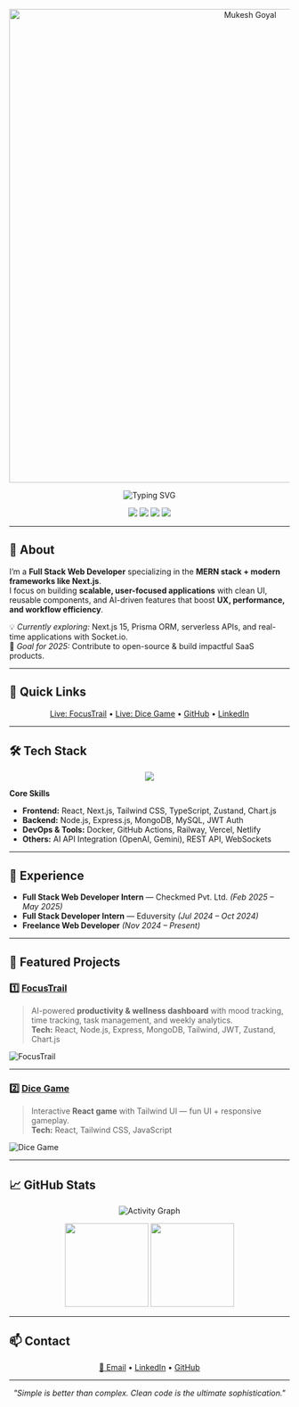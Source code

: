 <!-- Header -->
<p align="center">
  <a href="https://github.com/rushoptimus">
    <img width="850" src="https://capsule-render.vercel.app/api?type=waving&height=160&section=header&text=Mukesh%20Goyal&fontSize=40&fontColor=ffffff&color=0:36BCF7,100:4c00ff" alt="Mukesh Goyal" />
  </a>
</p>

<!-- Typing Animation -->
<p align="center">
  <img src="https://readme-typing-svg.herokuapp.com?size=22&color=36BCF7&center=true&width=750&lines=Hi%2C+I'm+Mukesh+Goyal;Full+Stack+Web+Developer;MERN+%2B+Next.js+Specialist;AI+Feature+Integrator;Passionate+about+Scalable+and+Modern+Apps" alt="Typing SVG" />
</p>

<!-- Navigation Badges -->
<p align="center">
  <a href="#about"><img src="https://img.shields.io/badge/About-6A5ACD?style=for-the-badge" /></a>
  <a href="#tech-stack"><img src="https://img.shields.io/badge/Tech%20Stack-009688?style=for-the-badge" /></a>
  <a href="#projects"><img src="https://img.shields.io/badge/Projects-8A2BE2?style=for-the-badge" /></a>
  <a href="#contact"><img src="https://img.shields.io/badge/Contact-FF4500?style=for-the-badge" /></a>
</p>

---

## 📜 About
I’m a **Full Stack Web Developer** specializing in the **MERN stack + modern frameworks like Next.js**.  
I focus on building **scalable, user-focused applications** with clean UI, reusable components, and AI-driven features that boost **UX, performance, and workflow efficiency**.  

💡 *Currently exploring:* Next.js 15, Prisma ORM, serverless APIs, and real-time applications with Socket.io.  
🚀 *Goal for 2025:* Contribute to open-source & build impactful SaaS products.

---

## 🔗 Quick Links
<p align="center">
  <a href="https://focustrail-frontends.up.railway.app/" target="_blank">Live: FocusTrail</a> •
  <a href="https://dicegameselectandroll.netlify.app/" target="_blank">Live: Dice Game</a> •
  <a href="https://github.com/rushoptimus" target="_blank">GitHub</a> •
  <a href="https://www.linkedin.com/in/mukesh-goyal-0a4a7a206/" target="_blank">LinkedIn</a>
</p>

---

## 🛠 Tech Stack
<p align="center">
  <img src="https://skillicons.dev/icons?i=react,nextjs,tailwind,ts,js,html,css,nodejs,express,mongodb,mysql,php,java,python,cpp,git,github,vscode,postman,netlify,vercel,docker" />
</p>

**Core Skills**  
- **Frontend:** React, Next.js, Tailwind CSS, TypeScript, Zustand, Chart.js  
- **Backend:** Node.js, Express.js, MongoDB, MySQL, JWT Auth  
- **DevOps & Tools:** Docker, GitHub Actions, Railway, Vercel, Netlify  
- **Others:** AI API Integration (OpenAI, Gemini), REST API, WebSockets

---

## 💼 Experience
- **Full Stack Web Developer Intern** — Checkmed Pvt. Ltd. *(Feb 2025 – May 2025)*  
- **Full Stack Developer Intern** — Eduversity *(Jul 2024 – Oct 2024)*  
- **Freelance Web Developer** *(Nov 2024 – Present)*

---

## 📌 Featured Projects
### 1️⃣ [FocusTrail](https://focustrail-frontends.up.railway.app/)  
> AI-powered **productivity & wellness dashboard** with mood tracking, time tracking, task management, and weekly analytics.  
**Tech:** React, Node.js, Express, MongoDB, Tailwind, JWT, Zustand, Chart.js  

![FocusTrail](https://drive.google.com/uc?export=view&id=1cUtIfjQmXToOGq-XRwgl8bkuYBfa-7ic)

---

### 2️⃣ [Dice Game](https://dicegameselectandroll.netlify.app/)  
> Interactive **React game** with Tailwind UI — fun UI + responsive gameplay.  
**Tech:** React, Tailwind CSS, JavaScript  

![Dice Game](https://drive.google.com/uc?export=view&id=1ETRRmYiOqQ_SwF1mivQjabrXQBIiXjr3)

---

## 📈 GitHub Stats
<p align="center">
  <img src="https://github-readme-activity-graph.vercel.app/graph?username=rushoptimus&theme=react-dark&area=true" alt="Activity Graph" />
</p>
<p align="center">
  <img src="https://github-readme-stats.vercel.app/api?username=rushoptimus&show_icons=true&theme=tokyonight" height="150" />
  <img src="https://github-readme-stats.vercel.app/api/top-langs/?username=rushoptimus&layout=compact&theme=tokyonight" height="150" />
</p>

---

## 📫 Contact
<p align="center">
  <a href="mailto:mukeshgoyal573@gmail.com">📧 Email</a> • 
  <a href="https://www.linkedin.com/in/mukesh-goyal-0a4a7a206/">LinkedIn</a> • 
  <a href="https://github.com/rushoptimus">GitHub</a>
</p>

---

<p align="center">
  <em>"Simple is better than complex. Clean code is the ultimate sophistication."</em>
</p>
